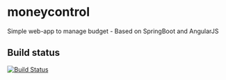 # moneycontrol
Simple web-app to manage budget - Based on SpringBoot and AngularJS

## Build status
[![Build Status](https://travis-ci.org/oltruong/moneycontrol.svg?branch=master)](https://travis-ci.org/oltruong/moneycontrol)

